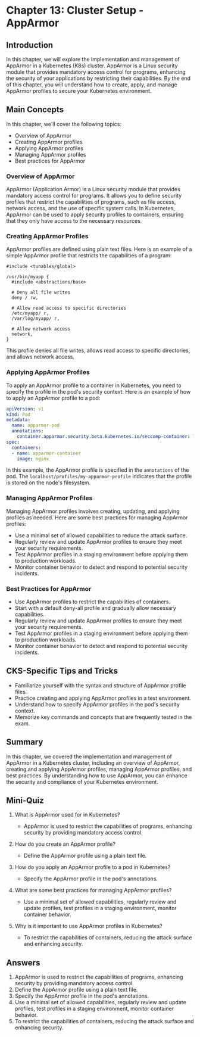 # Chapter 13: Cluster Setup - AppArmor

## Introduction

In this chapter, we will explore the implementation and management of AppArmor in a Kubernetes (K8s) cluster. AppArmor is a Linux security module that provides mandatory access control for programs, enhancing the security of your applications by restricting their capabilities. By the end of this chapter, you will understand how to create, apply, and manage AppArmor profiles to secure your Kubernetes environment.

## Main Concepts

In this chapter, we'll cover the following topics:
- Overview of AppArmor
- Creating AppArmor profiles
- Applying AppArmor profiles
- Managing AppArmor profiles
- Best practices for AppArmor

### Overview of AppArmor

AppArmor (Application Armor) is a Linux security module that provides mandatory access control for programs. It allows you to define security profiles that restrict the capabilities of programs, such as file access, network access, and the use of specific system calls. In Kubernetes, AppArmor can be used to apply security profiles to containers, ensuring that they only have access to the necessary resources.

### Creating AppArmor Profiles

AppArmor profiles are defined using plain text files. Here is an example of a simple AppArmor profile that restricts the capabilities of a program:

```plaintext
#include <tunables/global>

/usr/bin/myapp {
  #include <abstractions/base>

  # Deny all file writes
  deny / rw,

  # Allow read access to specific directories
  /etc/myapp/ r,
  /var/log/myapp/ r,

  # Allow network access
  network,
}
```

This profile denies all file writes, allows read access to specific directories, and allows network access.

### Applying AppArmor Profiles

To apply an AppArmor profile to a container in Kubernetes, you need to specify the profile in the pod's security context. Here is an example of how to apply an AppArmor profile to a pod:

```yaml
apiVersion: v1
kind: Pod
metadata:
  name: apparmor-pod
  annotations:
    container.apparmor.security.beta.kubernetes.io/seccomp-container: localhost/profiles/my-apparmor-profile
spec:
  containers:
  - name: apparmor-container
    image: nginx
```

In this example, the AppArmor profile is specified in the `annotations` of the pod. The `localhost/profiles/my-apparmor-profile` indicates that the profile is stored on the node's filesystem.

### Managing AppArmor Profiles

Managing AppArmor profiles involves creating, updating, and applying profiles as needed. Here are some best practices for managing AppArmor profiles:

- Use a minimal set of allowed capabilities to reduce the attack surface.
- Regularly review and update AppArmor profiles to ensure they meet your security requirements.
- Test AppArmor profiles in a staging environment before applying them to production workloads.
- Monitor container behavior to detect and respond to potential security incidents.

### Best Practices for AppArmor

- Use AppArmor profiles to restrict the capabilities of containers.
- Start with a default deny-all profile and gradually allow necessary capabilities.
- Regularly review and update AppArmor profiles to ensure they meet your security requirements.
- Test AppArmor profiles in a staging environment before applying them to production workloads.
- Monitor container behavior to detect and respond to potential security incidents.

## CKS-Specific Tips and Tricks

- Familiarize yourself with the syntax and structure of AppArmor profile files.
- Practice creating and applying AppArmor profiles in a test environment.
- Understand how to specify AppArmor profiles in the pod's security context.
- Memorize key commands and concepts that are frequently tested in the exam.

## Summary

In this chapter, we covered the implementation and management of AppArmor in a Kubernetes cluster, including an overview of AppArmor, creating and applying AppArmor profiles, managing AppArmor profiles, and best practices. By understanding how to use AppArmor, you can enhance the security and compliance of your Kubernetes environment.

## Mini-Quiz

1. What is AppArmor used for in Kubernetes?
   - AppArmor is used to restrict the capabilities of programs, enhancing security by providing mandatory access control.

2. How do you create an AppArmor profile?
   - Define the AppArmor profile using a plain text file.

3. How do you apply an AppArmor profile to a pod in Kubernetes?
   - Specify the AppArmor profile in the pod's annotations.

4. What are some best practices for managing AppArmor profiles?
   - Use a minimal set of allowed capabilities, regularly review and update profiles, test profiles in a staging environment, monitor container behavior.

5. Why is it important to use AppArmor profiles in Kubernetes?
   - To restrict the capabilities of containers, reducing the attack surface and enhancing security.

## Answers

1. AppArmor is used to restrict the capabilities of programs, enhancing security by providing mandatory access control.
2. Define the AppArmor profile using a plain text file.
3. Specify the AppArmor profile in the pod's annotations.
4. Use a minimal set of allowed capabilities, regularly review and update profiles, test profiles in a staging environment, monitor container behavior.
5. To restrict the capabilities of containers, reducing the attack surface and enhancing security.
